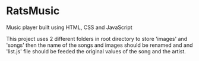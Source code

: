 # RatsMusic
Music player built using HTML, CSS and JavaScript

This project uses 2 different folders in root directory to store 'images' and 'songs' then the name of the songs and images should be renamed and and 'list.js' file should be feeded the original values of the song and the artist.
